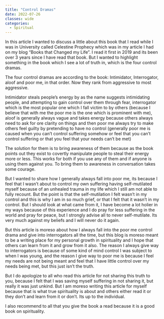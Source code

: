 ```yaml
---
title: "Control Dramas"
date: 2022-07-26
classes: wide
categories:
  - Spiritual 
--- 
```


In this article I wanted to discuss a little about this book that I read while I was in University called Celestine Prophecy which was in my article I had on my blog “Books that Changed my Life”. I read it first in 2019 and its been over 3 years since I have read that book. But I wanted to highlight something in the book which I see a lot of truth in, which is the four control dramas.

The four control dramas are according to the book: Intimidator, Interrogator, aloof and poor me, in that order. Now they rank from aggressive to most aggressive. 

Intimidator steals people’s energy by as the name suggests intimidating people, and attempting to gain control over them through fear, interrogator which is the most popular one which I fall victim to by others (because I believe that with me the poor me is the one which is prominent with me), aloof is generally always vague and takes energy because others always need to ask for ore clarity on things and then poor me always try to make others feel guilty by pretending to have no control (generally poor me is caused when you can’t control suffering somehow or feel that you can’t control suffering or that you feel that your needs can’t be met)

The solution for them is to bring awareness of them because as the book points out they exist to covertly manipulate people to steal their energy more or less. This works for both if you use any of them and if anyone is using them against you. To bring them to awareness in conversation takes some courage.

But I wanted to share how I generally always fall into poor me, its because I feel that I wasn’t about to control my own suffering having self-mutilated myself because of an unhealed trauma in my life which I still am not able to fully recount. But the point is that the self-mutilation I felt wasn’t in my control and this is why I am in so much grief, or that I felt that it wasn’t in my control. But I should look at what came from it, I have become a lot holier in my ways because of this experience and I do pray for less suffering in the world and pray for peace, but I strongly advise all to never self-mutilate. Its very much against my beliefs and I will never do it again. 

But this article is moreso about how I always fall into the poor me control drama and give into interrogators all the time, but this blog is moreso meant to be a writing place for my personal growth in spirituality and I hope that others can learn from it and grow from it also. The reason I always give way to interrogators is because of some kind of mind control I was subject to when I was young, and the reason I give way to poor me is because I feel my needs are not being meant and feel that I have little control over my needs being met, but this just isn’t the truth.

But I do apologize to all who read this article for not sharing this truth to you, because I felt that I was saving myself suffering in not sharing it, but really it was just unkind. But I am moreso writing this article for myself because that is what true spirituality is about and others either read it or they don’t and learn from it or don’t. Its up to the individual.

I also recommend to all that you give the book a read because it is a good book on spirituality.